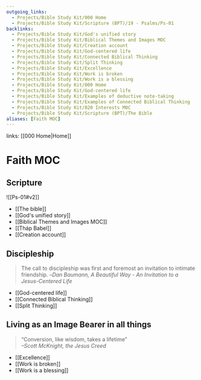 ```yaml
---
outgoing_links:
  - Projects/Bible Study Kit/000 Home
  - Projects/Bible Study Kit/Scripture (BPT)/19 - Psalms/Ps-01
backlinks:
  - Projects/Bible Study Kit/God's unified story
  - Projects/Bible Study Kit/Biblical Themes and Images MOC
  - Projects/Bible Study Kit/Creation account
  - Projects/Bible Study Kit/God-centered life
  - Projects/Bible Study Kit/Connected Biblical Thinking
  - Projects/Bible Study Kit/Split Thinking
  - Projects/Bible Study Kit/Excellence
  - Projects/Bible Study Kit/Work is broken
  - Projects/Bible Study Kit/Work is a blessing
  - Projects/Bible Study Kit/000 Home
  - Projects/Bible Study Kit/God-centered life
  - Projects/Bible Study Kit/Examples of deductive note-taking
  - Projects/Bible Study Kit/Examples of Connected Biblical Thinking
  - Projects/Bible Study Kit/020 Interests MOC
  - Projects/Bible Study Kit/Scripture (BPT)/The Bible
aliases: [Faith MOC]
---
```

links: [[000 Home|Home]]
# Faith MOC
## Scripture
![[Ps-01#v2]]
* [[The bible]]
* [[God's unified story]]
* [[Biblical Themes and Images MOC]]
* [[Tháp Babel]]
* [[Creation account]]

## Discipleship
>The call to discipleship was first and foremost an invitation to intimate friendship.
> –*Dan Baumann, A Beautiful Way - An Invitation to a Jesus-Centered Life*

* [[God-centered life]]
* [[Connected Biblical Thinking]]
* [[Split Thinking]]

## Living as an Image Bearer in all things
> “Conversion, like wisdom, takes a lifetime”  
_–Scott McKnight, the Jesus Creed_
* [[Excellence]]
* [[Work is broken]]
* [[Work is a blessing]]
